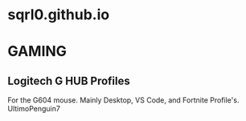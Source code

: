 # sqrl0.github.io

# GAMING

## Logitech G HUB Profiles
For the G604 mouse.
Mainly Desktop, VS Code, and Fortnite Profile's.
UltimoPenguin7